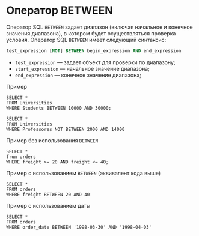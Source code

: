 # Оператор BETWEEN

Оператор SQL `BETWEEN` задает диапазон (включая начальное и конечное значения диапазона),
в котором будет осуществляться проверка условия.
Оператор SQL `BETWEEN` имеет следующий синтаксис:

```sql
test_expression [NOT] BETWEEN begin_expression AND end_expression
```

- `test_expression` — задает объект для проверки по диапазону;
- `start_expression` — начальное значение диапазона;
- `end_expression` — конечное значение диапазона;

Пример

```postgresql
SELECT *
FROM Universities
WHERE Students BETWEEN 10000 AND 30000;

SELECT *
FROM Universities
WHERE Professores NOT BETWEEN 2000 AND 14000
```

Пример без использования `BETWEEN`

```postgresql
SELECT *
from orders
WHERE freight >= 20 AND freight <= 40;
```

Пример с использованием `BETWEEN` (эквивалент кода выше)

```postgresql
SELECT *
FROM orders
WHERE freight BETWEEN 20 AND 40
```

Пример с использованием даты

```postgresql
SELECT *
FROM orders
WHERE order_date BETWEEN '1998-03-30' AND '1998-04-03'
```

